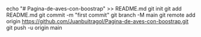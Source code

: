 echo "# Pagina-de-aves-con-boostrap" >> README.md
git init
git add README.md
git commit -m "first commit"
git branch -M main
git remote add origin https://github.com/Juanbuitragol/Pagina-de-aves-con-boostrap.git
git push -u origin main